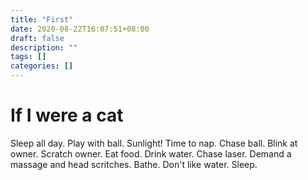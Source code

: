 ```yaml
---
title: "First"
date: 2020-08-22T16:07:51+08:00
draft: false
description: ""
tags: []
categories: []
---
```


# If I were a cat

Sleep all day. Play with ball. Sunlight! Time to nap.
Chase ball. Blink at owner. Scratch owner.
Eat food. Drink water. Chase laser.
Demand a massage and head scritches.
Bathe. Don't like water.
Sleep.
